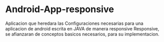 # Android-App-responsive
Aplicacion que heredara las Configuraciones necesarias para una aplicacion de android  escrita en JAVA de manera responsive Responsive, se afianzaran de conceptos basicos necesarios, para su implementacion.
